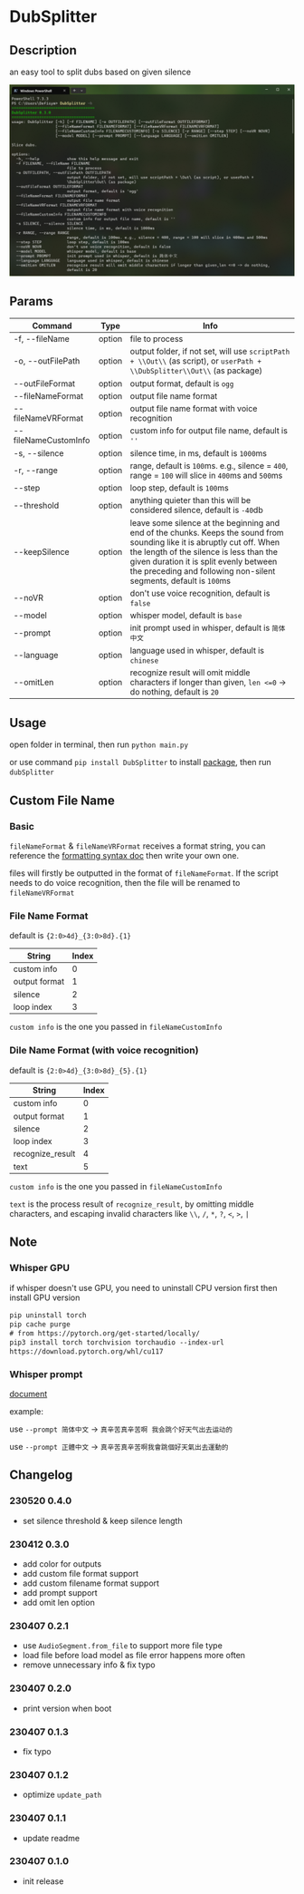 # DubSplitter

## Description

an easy tool to split dubs based on given silence

![Screenshot](https://github.com/defisym/HibiscusAVGEngine/blob/main/Utilities/DubSplitter/Screenshot.png?raw=true)

## Params

| Command              | Type   | Info                                                                                                                                                                                                                                                                                |
|----------------------|--------|-------------------------------------------------------------------------------------------------------------------------------------------------------------------------------------------------------------------------------------------------------------------------------------|
| -f, --fileName       | option | file to process                                                                                                                                                                                                                                                                     |
| -o, --outFilePath    | option | output folder, if not set, will use `scriptPath + \\Out\\` (as script), or `userPath + \\DubSplitter\\Out\\` (as package)                                                                                                                                                           |
| --outFileFormat      | option | output format, default is `ogg`                                                                                                                                                                                                                                                     |
| --fileNameFormat     | option | output file name format                                                                                                                                                                                                                                                             |
| --fileNameVRFormat   | option | output file name format with voice recognition                                                                                                                                                                                                                                      |
| --fileNameCustomInfo | option | custom info for output file name, default is `''`                                                                                                                                                                                                                                   |
| -s, --silence        | option | silence time, in ms, default is `1000`ms                                                                                                                                                                                                                                            |
| -r, --range          | option | range, default is `100`ms. e.g., silence = `400`, range = `100` will slice in `400`ms and `500`ms                                                                                                                                                                                   |
| --step               | option | loop step, default is `100`ms                                                                                                                                                                                                                                                       |
| --threshold          | option | anything quieter than this will be considered silence, default is `-40`db                                                                                                                                                                                                           |
| --keepSilence        | option | leave some silence at the beginning and end of the chunks. Keeps the sound from sounding like it is abruptly cut off. When the length of the silence is less than the given duration it is split evenly between the preceding and following non-silent segments, default is `100`ms |
| --noVR               | option | don't use voice recognition, default is `false`                                                                                                                                                                                                                                     |
| --model              | option | whisper model, default is `base`                                                                                                                                                                                                                                                    |
| --prompt             | option | init prompt used in whisper, default is `简体中文`                                                                                                                                                                                                                                      |
| --language           | option | language used in whisper, default is `chinese`                                                                                                                                                                                                                                      |
| --omitLen            | option | recognize result will omit middle characters if longer than given, `len <=0` -> do nothing, default is `20`                                                                                                                                                                         |

## Usage

open folder in terminal, then run `python main.py`

or use command `pip install DubSplitter` to install [package](https://pypi.org/project/DubSplitter/), then
run `dubSplitter`

## Custom File Name

### Basic

`fileNameFormat` & `fileNameVRFormat` receives a format string, you can reference
the [formatting syntax doc](https://docs.python.org/3/tutorial/inputoutput.html#the-string-format-method) then write
your own one.

files will firstly be outputted in the format of `fileNameFormat`. If the script needs to do voice recognition, then the
file will be renamed to `fileNameVRFormat`

### File Name Format

default is `{2:0>4d}_{3:0>8d}.{1}`

| String        | Index | 
|---------------|-------|
| custom info   | 0     | 
| output format | 1     | 
| silence       | 2     | 
| loop index    | 3     | 

`custom info` is the one you passed in `fileNameCustomInfo`

### Dile Name Format (with voice recognition)

default is `{2:0>4d}_{3:0>8d}_{5}.{1}`

| String           | Index | 
|------------------|-------|
| custom info      | 0     | 
| output format    | 1     | 
| silence          | 2     | 
| loop index       | 3     | 
| recognize_result | 4     | 
| text             | 5     | 

`custom info` is the one you passed in `fileNameCustomInfo`

`text` is the process result of `recognize_result`, by omitting middle characters, and escaping invalid characters
like `\\`, `/`, `*`, `?`, `<`, `>`, `|`

## Note

### Whisper GPU

if whisper doesn't use GPU, you need to uninstall CPU version first then install GPU version

```shell
pip uninstall torch
pip cache purge
# from https://pytorch.org/get-started/locally/
pip3 install torch torchvision torchaudio --index-url https://download.pytorch.org/whl/cu117
```

### Whisper prompt

[document](https://platform.openai.com/docs/guides/speech-to-text/prompting)

example:

use `--prompt 简体中文` -> `真辛苦真辛苦啊 我会跳个好天气出去运动的`

use `--prompt 正體中文` -> `真辛苦真辛苦啊我會跳個好天氣出去運動的`

## Changelog

### 230520 0.4.0

- set silence threshold & keep silence length

### 230412 0.3.0

- add color for outputs
- add custom file format support
- add custom filename format support
- add prompt support
- add omit len option

### 230407 0.2.1

- use `AudioSegment.from_file` to support more file type
- load file before load model as file error happens more often
- remove unnecessary info & fix typo

### 230407 0.2.0

- print version when boot

### 230407 0.1.3

- fix typo

### 230407 0.1.2

- optimize `update_path`

### 230407 0.1.1

- update readme

### 230407 0.1.0

- init release